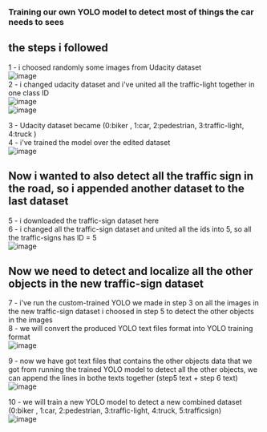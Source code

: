### Training our own YOLO model to detect most of things the car needs to sees<br />
## the steps i followed<br />
1 - i choosed randomly some images from Udacity dataset<br />
![image](https://user-images.githubusercontent.com/63866803/175038139-c498145c-b24d-441d-8cd9-cc7896bce845.png)<br />
2 - i changed udacity dataset and i've united all the traffic-light together in one class ID <br />
![image](https://user-images.githubusercontent.com/63866803/175036273-772692c4-5d9c-446e-bcc9-d02374410ae4.png)<br />
![image](https://user-images.githubusercontent.com/63866803/175036314-0b15cd41-c68c-4153-8322-e4ecfb9b8565.png)<br />

3 - Udacity dataset became (0:biker , 1:car, 2:pedestrian, 3:traffic-light, 4:truck ) <br />
4 - i've trained the model over the edited dataset <br />
![image](https://user-images.githubusercontent.com/63866803/175036422-bb236516-cad5-49e9-8f9b-9bbef9def93e.png) <br />

## Now i wanted to also detect all the traffic sign in the road, so i appended another dataset to the last dataset <br />
5 - i downloaded the traffic-sign dataset here <br />
6 - i changed all the traffic-sign dataset and united all the ids into 5, so all the traffic-signs has ID = 5 <br />
![image](https://user-images.githubusercontent.com/63866803/175037160-5d90b7eb-9128-4c55-a316-9cbe510f91b9.png)<br />
## Now we need to detect and localize all the other objects in the new traffic-sign dataset <br />
7 - i've run the custom-trained YOLO we made in step 3 on all the images in the new traffic-sign dataset i choosed in step 5 to detect the other objects in the images  <br />
8 - we will convert the produced YOLO text files format into YOLO training format<br />
![image](https://user-images.githubusercontent.com/63866803/175037080-d799eeef-b5c9-4b1a-a1cb-b491af79aa2f.png)<br />

9 - now we have got text files that contains the other objects data that we got from running the trained YOLO model to detect all the other objects, we can append the lines in bothe texts together (step5 text + step 6 text) <br />
![image](https://user-images.githubusercontent.com/63866803/175037187-94978ccf-6245-4bf6-90ef-97b7f085644e.png) <br />


10 - we will train a new YOLO model to detect a new combined dataset (0:biker , 1:car, 2:pedestrian, 3:traffic-light, 4:truck, 5:trafficsign) <br />
![image](https://user-images.githubusercontent.com/63866803/175037243-ba7a6a8c-93d3-4d5a-97b3-06f2db7f549c.png)<br />
